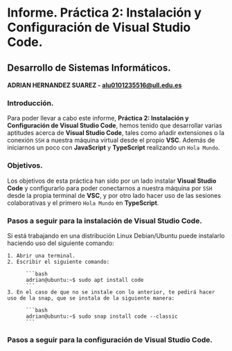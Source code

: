 # Informe. Práctica 2: Instalación y Configuración de Visual Studio Code.
## Desarrollo de Sistemas Informáticos.
#### ADRIAN HERNANDEZ SUAREZ - alu0101235516@ull.edu.es


### Introducción.

  Para poder llevar a cabo este informe, **Práctica 2: Instalación y Configuración de Visual Studio Code**, hemos tenido que desarrollar varias aptitudes acerca de **Visual Studio Code**, tales como añadir extensiones o la conexión `SSH` a nuestra máquina virtual desde el propio **VSC**. Además de iniciarnos un poco con **JavaScript** y **TypeScript** realizando un `Hola Mundo`.

### Objetivos.

  Los objetivos de esta práctica han sido por un lado instalar **Visual Studio Code** y configurarlo para poder conectarnos a nuestra máquina por `SSH` desde la propia terminal de **VSC**, y por otro lado hacer uso de las sesiones colaborativas y el primero `Hola Mundo` en **TypeScript**.
  
### Pasos a seguir para la instalación de **Visual Studio Code**.

  Si está trabajando en una distribución Linux Debian/Ubuntu puede instalarlo haciendo uso del siguiente comando:

    1. Abrir una terminal.
    2. Escribir el siguiente comando:
        
          ```bash
          adrian@ubuntu:~$ sudo apt install code
          ```
    3. En el caso de que no se instale con lo anterior, te pedirá hacer uso de la snap, que se instala de la siguiente manera:
    
          ```bash
          adrian@ubuntu:~$ sudo snap install code --classic
          ```
          
### Pasos a seguir para la configuración de **Visual Studio Code**.

